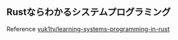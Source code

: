 ## Rustならわかるシステムプログラミング

Reference [yuk1ty/learning-systems-programming-in-rust](https://github.com/yuk1ty/learning-systems-programming-in-rust) 
